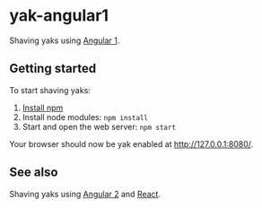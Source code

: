 yak-angular1
============

Shaving yaks using [Angular 1](https://angularjs.org/).

Getting started
---------------

To start shaving yaks:

1. [Install npm](https://docs.npmjs.com/getting-started/installing-node)
2. Install node modules: `npm install`
3. Start and open the web server: `npm start`

Your browser should now be yak enabled at http://127.0.0.1:8080/.

See also
--------

Shaving yaks using [Angular 2](https://github.com/markhobson/yak-angular2) and [React](https://github.com/markhobson/yak-react).
